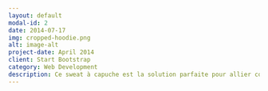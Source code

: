 ```yaml
---
layout: default
modal-id: 2
date: 2014-07-17
img: cropped-hoodie.png
alt: image-alt
project-date: April 2014
client: Start Bootstrap
category: Web Development
description: Ce sweat à capuche est la solution parfaite pour allier confort et style. Il est confortable grâce à sa fabrication en coton Airlume et polaire polyester, stylé avec son ourlet brut et ses épaules tombantes, et éthiquement produit garantissant un impact minimal sur l'environnement. Le matériau offre une douceur inégalée, faisant de ce sweat à capuche un choix idéal pour les activités quotidiennes ou les moments de détente.
---
```


